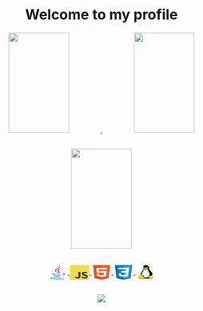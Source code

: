 <h1 align="center">Welcome to my profile</h1>

<div align="center">
	<a href="https://github.com/MoisesTeixeira">
	<img width="49%" height="200px" src="https://github-readme-stats.vercel.app/api?username=MoisesTeixeira&show_icons=true&theme=blue-green&include_all_commits=true&count_private=true"/>
	<img width="49%" height="200px" src="https://github-readme-stats.vercel.app/api/top-langs/?username=MoisesTeixeira&layout=compact&langs_count=7&theme=blue-green"/>
</div>
 
 ##
 
<div width="100%" align="center">
	<img width="49%" height="200px" src="https://media.giphy.com/media/iIqmM5tTjmpOB9mpbn/giphy.gif">
</div>
 
 ##
 
<div style="display: inline_block" align="center">
	<img align="center" alt="Mois-Java" height="30" width="40" src="https://raw.githubusercontent.com/devicons/devicon/master/icons/java/java-original.svg">
	<img align="center" alt="Mois-javascript" height="30" width="40" src="https://raw.githubusercontent.com/devicons/devicon/master/icons/javascript/javascript-original.svg">
	<img align="center" alt="Mois-HTML" height="30" width="40" src="https://raw.githubusercontent.com/devicons/devicon/master/icons/html5/html5-original.svg">
	<img align="center" alt="Mois-CSS" height="30" width="40" src="https://raw.githubusercontent.com/devicons/devicon/master/icons/css3/css3-original.svg">
	  <img align="center" alt="Mois-Linux" height="30" width="40" src="https://raw.githubusercontent.com/devicons/devicon/master/icons/linux/linux-original.svg">

</div>
  
  ##
 
<div align="center"> 
	<a href="https://www.linkedin.com/in/moisesteixeira/" target="_blank"><img src="https://img.shields.io/badge/-LinkedIn-%230077B5?style=for-the-badge&logo=linkedin&logoColor=white" target="_blank"></a> 
</div>
